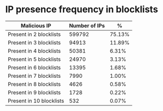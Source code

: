 # IP presence frequency in blocklists
| Malicious IP | Number of IPs | % |
|----|----|----|
| Present in 2 blocklists | 599792 | 75.13% |
| Present in 3 blocklists | 94913 | 11.89% |
| Present in 4 blocklists | 50381 | 6.31% |
| Present in 5 blocklists | 24970 | 3.13% |
| Present in 6 blocklists | 13395 | 1.68% |
| Present in 7 blocklists | 7990 | 1.00% |
| Present in 8 blocklists | 4626 | 0.58% |
| Present in 9 blocklists | 1728 | 0.22% |
| Present in 10 blocklists | 532 | 0.07% |
